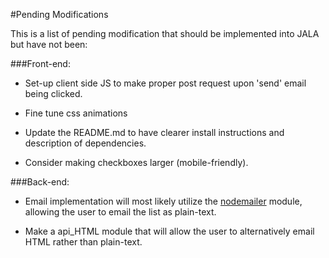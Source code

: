 #Pending Modifications

This is a list of pending modification that should be implemented
into JALA but have not been:

###Front-end:

  - Set-up client side JS to make proper post request upon 'send'
    email being clicked.

  - Fine tune css animations

  - Update the README.md to have clearer install instructions
    and description of dependencies.

  - Consider making checkboxes larger (mobile-friendly).
  

###Back-end:

  - Email implementation will most likely utilize the [nodemailer](https://www.npmjs.com/package/nodemailer)
    module, allowing the user to email the list as plain-text.

  - Make a api_HTML module that will allow the user to alternatively
    email HTML rather than plain-text.
